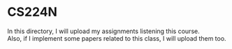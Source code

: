 # CS224N

In this directory, I will upload my assignments listening this course.  
Also, if I implement some papers related to this class, I will upload them too.  
